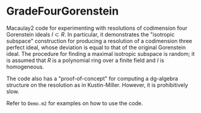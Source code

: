 # GradeFourGorenstein
Macaulay2 code for experimenting with resolutions of codimension four Gorenstein ideals $`I \subset R`$. In particular, it demonstrates the "isotropic subspace" construction for producing a resolution of a codimension three perfect ideal, whose deviation is equal to that of the original Gorenstein ideal. The procedure for finding a maximal isotropic subspace is random; it is assumed that $`R`$ is a polynomial ring over a finite field and $`I`$ is homogeneous.

The code also has a "proof-of-concept" for computing a dg-algebra structure on the resolution as in Kustin-Miller. However, it is prohibitively slow.

Refer to `Demo.m2` for examples on how to use the code.